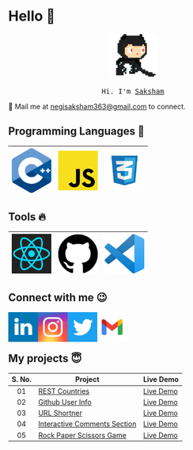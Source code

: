 
# Hello :wave: 

<p align="center">
  <img src="https://raw.githubusercontent.com/sakshamian/Profile-Readme/master/img/github.gif" width=100>
  <br><br>
  <samp>
    Hi. I'm <a href="https://github.com/sakshamian/">Saksham</a>
  </samp>
</p>

💬 Mail me at <negisaksham363@gmail.com> to connect.

## Programming Languages  :rocket:
|<img src="https://raw.githubusercontent.com/sakshamian/Profile-Readme/master/img/cpp.png" width=80> | <img src="https://raw.githubusercontent.com/sakshamian/Profile-Readme/master/img/js.png" width=80> | <img src="https://raw.githubusercontent.com/sakshamian/Profile-Readme/master/img/css.png" width=80> | 
|:---:|:---:|:---:|


## Tools :fire:

|<img src="https://raw.githubusercontent.com/sakshamian/Profile-Readme/master/img/react.png" width=80> | <img src="https://raw.githubusercontent.com/sakshamian/Profile-Readme/master/img/github.svg" width=80> | <img src="https://raw.githubusercontent.com/sakshamian/Profile-Readme/master/img/vscode.png" width=80> |
|:---:|:---:|:---:|


## Connect with me :wink:

<a href="https://www.linkedin.com/in/sakshamian/">
  <img align="left" alt="sakshamian Linkedin" width="60" src="https://raw.githubusercontent.com/edent/SuperTinyIcons/099dc12b59179d07d534069bc8551718f786d91a/images/svg/linkedin.svg" />
</a>
<a href="https://www.instagram.com/sakshamnegi_07/">
  <img align="left" alt="Saksham Insta" width="60" src="https://raw.githubusercontent.com/edent/SuperTinyIcons/099dc12b59179d07d534069bc8551718f786d91a/images/svg/instagram.svg" />
</a>
<a href="https://twitter.com/sakshamian">
  <img align="left" alt="Saksham twitter" width="60" src="https://raw.githubusercontent.com/edent/SuperTinyIcons/099dc12b59179d07d534069bc8551718f786d91a/images/svg/twitter.svg" />
</a>
<a href="mailto: negisaksham363@gmail.com">
  <img align="left" alt="Vedant Jajoo Twitter" width="60" src="https://raw.githubusercontent.com/edent/SuperTinyIcons/099dc12b59179d07d534069bc8551718f786d91a/images/svg/gmail.svg" />
</a>
<br>
<br>
<br>

## My projects :innocent:

|  S. No.  | Project                                                                                                                     | Live Demo                                                                         |
| :-: | --------------------------------------------------------------------------------------------------------------------------- | --------------------------------------------------------------------------------- |
| 01  | [REST Countries](https://github.com/sakshamian/Rest-countries-API-with-theme-switcher)                              | [Live Demo](https://sakshamian.github.io/Rest-countries-API-with-theme-switcher/)               |
| 02  | [Github User Info](https://github.com/sakshamian/Info-hub)                               | [Live Demo](https://sakshamian.github.io/Info-hub/)   |
| 03  | [URL Shortner](https://github.com/sakshamian/URL-shortener)                       | [Live Demo](https://sakshamian.github.io/URL-shortener/) |
| 04  | [Interactive Comments Section](https://github.com/sakshamian/interactive-comments-section)                          | [Live Demo](https://sakshamian.github.io/interactive-comments-section/)          |
| 05  | [Rock Paper Scissors Game](https://github.com/sakshamian/rock-paper-scissors-master)                               | [Live Demo](https://sakshamian.github.io/rock-paper-scissors-master/)                |
